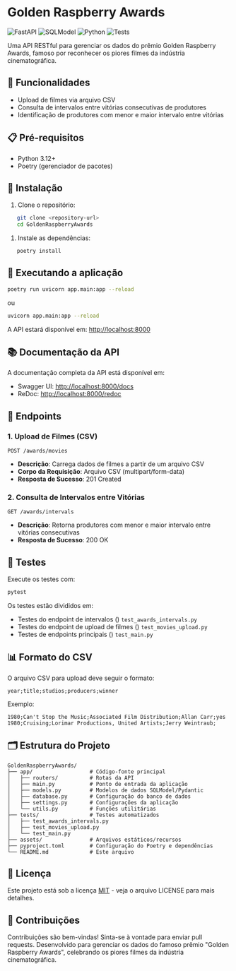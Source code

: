 # Golden Raspberry Awards

![FastAPI](https://img.shields.io/badge/FastAPI-009688?style=for-the-badge&logo=fastapi&logoColor=white)
![SQLModel](https://img.shields.io/badge/SQLModel-3776AB?style=for-the-badge&logo=python&logoColor=white)
![Python](https://img.shields.io/badge/Python-3.12-blue?style=for-the-badge&logo=python&logoColor=white)
![Tests](https://img.shields.io/badge/Tests-Pytest-green?style=for-the-badge&logo=pytest&logoColor=white)

Uma API RESTful para gerenciar os dados do prêmio Golden Raspberry Awards, famoso por reconhecer os piores filmes da
indústria cinematográfica.

## 🚀 Funcionalidades

- Upload de filmes via arquivo CSV
- Consulta de intervalos entre vitórias consecutivas de produtores
- Identificação de produtores com menor e maior intervalo entre vitórias

## 📋 Pré-requisitos

- Python 3.12+
- Poetry (gerenciador de pacotes)

## 🔧 Instalação

1. Clone o repositório:

``` bash
   git clone <repository-url>
   cd GoldenRaspberryAwards
```

1. Instale as dependências:

``` bash
   poetry install
```

## 🚀 Executando a aplicação

``` bash
poetry run uvicorn app.main:app --reload
```

ou

``` bash
uvicorn app.main:app --reload
```

A API estará disponível em: [http://localhost:8000](http://localhost:8000)

## 📚 Documentação da API

A documentação completa da API está disponível em:

- Swagger UI: [http://localhost:8000/docs](http://localhost:8000/docs)
- ReDoc: [http://localhost:8000/redoc](http://localhost:8000/redoc)

## 📌 Endpoints

### 1. Upload de Filmes (CSV)

``` http
POST /awards/movies
```

- **Descrição**: Carrega dados de filmes a partir de um arquivo CSV
- **Corpo da Requisição**: Arquivo CSV (multipart/form-data)
- **Resposta de Sucesso**: 201 Created

### 2. Consulta de Intervalos entre Vitórias

``` http
GET /awards/intervals
```

- **Descrição**: Retorna produtores com menor e maior intervalo entre vitórias consecutivas
- **Resposta de Sucesso**: 200 OK

## 🧪 Testes

Execute os testes com:

``` bash
pytest
```

Os testes estão divididos em:

- Testes do endpoint de intervalos () `test_awards_intervals.py`
- Testes do endpoint de upload de filmes () `test_movies_upload.py`
- Testes de endpoints principais () `test_main.py`

## 📊 Formato do CSV

O arquivo CSV para upload deve seguir o formato:

``` 
year;title;studios;producers;winner
```

Exemplo:

``` 
1980;Can't Stop the Music;Associated Film Distribution;Allan Carr;yes
1980;Cruising;Lorimar Productions, United Artists;Jerry Weintraub;
```

## 🗂️ Estrutura do Projeto

``` 
GoldenRaspberryAwards/
├── app/                  # Código-fonte principal
│   ├── routers/          # Rotas da API
│   ├── main.py           # Ponto de entrada da aplicação
│   ├── models.py         # Modelos de dados SQLModel/Pydantic
│   ├── database.py       # Configuração do banco de dados
│   ├── settings.py       # Configurações da aplicação
│   └── utils.py          # Funções utilitárias
├── tests/                # Testes automatizados
│   ├── test_awards_intervals.py
│   ├── test_movies_upload.py
│   └── test_main.py  
├── assets/               # Arquivos estáticos/recursos
├── pyproject.toml        # Configuração do Poetry e dependências
└── README.md             # Este arquivo
```

## 📝 Licença

Este projeto está sob a licença [MIT](https://opensource.org/licenses/MIT) - veja o arquivo LICENSE para mais detalhes.

## 🤝 Contribuições

Contribuições são bem-vindas! Sinta-se à vontade para enviar pull requests.
Desenvolvido para gerenciar os dados do famoso prêmio "Golden Raspberry Awards", celebrando os piores filmes da
indústria cinematográfica.
